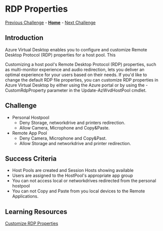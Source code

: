 # RDP Properties

[Previous Challenge](./00-Pre-Reqs.md) - **[Home](../README.md)** - [Next Challenge](./xxx.md)

## Introduction
Azure Virtual Desktop enables you to configure and customize Remote Desktop Protocol (RDP) properties for a host pool. This 

Customizing a host pool's Remote Desktop Protocol (RDP) properties, such as multi-monitor experience and audio redirection, lets you deliver an optimal experience for your users based on their needs. If you'd like to change the default RDP file properties, you can customize RDP properties in Azure Virtual Desktop by either using the Azure portal or by using the -CustomRdpProperty parameter in the Update-AzWvdHostPool cmdlet.

## Challenge 
- Personal Hostpool
    - Deny Storage, networkdrive and printers redirection.
    - Allow Camera,  Microphone and Copy&Paste.
- Remote App Pool 
    - Deny Camera, Microphone and Copy&Past.
    - Allow Storage and networkdrive and printer redirection.

## Success Criteria
- Host Pools are created and Session Hosts showing available
- Users are assigned to the HostPool's appropriate app group
- You can not access local or networkdrives redirected from the personal hostpool
- You can not Copy and Paste from you local devices to the Remote Applications.

## Learning Resources
[Customize RDP Properties](https://docs.microsoft.com/en-us/azure/virtual-desktop/customize-rdp-properties)